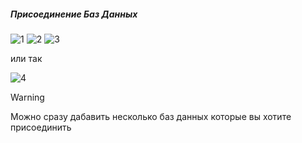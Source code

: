 ##### Присоединение Баз Данных

![1](https://github.com/user-attachments/assets/296b5664-bf69-4a07-a6df-6ec9254fec2b)
![2](https://github.com/user-attachments/assets/606c83c2-564d-4065-b827-47a5165e1dbf)
![3](https://github.com/user-attachments/assets/c39cd0d3-7c07-4aa9-b732-35df18a7f5d1)

или так

![4](https://github.com/user-attachments/assets/a4ed86e7-b654-426f-835f-fb9224d6aca4)

> [!Warning]
> Можно сразу дабавить несколько баз данных которые вы хотите присоединить
